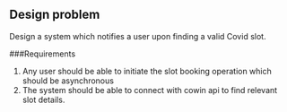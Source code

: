 Design problem
---
Design a system which notifies a user upon finding a valid Covid slot.

###Requirements
1. Any user should be able to initiate the slot booking operation which should be asynchronous
2. The system should be able to connect with cowin api to find relevant slot details.